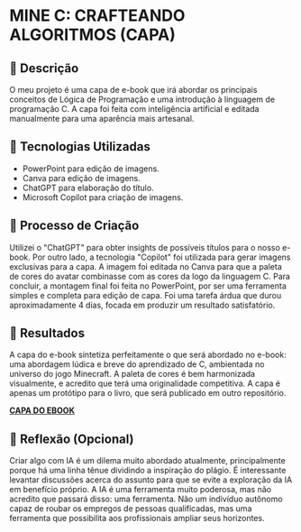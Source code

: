 # MINE C: CRAFTEANDO ALGORITMOS (CAPA)

## 📒 Descrição
  O meu projeto é uma capa de e-book que irá abordar os principais conceitos de Lógica de Programação e uma introdução à linguagem de programação C. A capa foi feita com inteligência artificial e editada manualmente para uma aparência mais artesanal.

## 🤖 Tecnologias Utilizadas
- PowerPoint para edição de imagens.
- Canva para edição de imagens.
- ChatGPT para elaboração do título.
- Microsoft Copilot para criação de imagens.

## 🧐 Processo de Criação
  Utilizei o "ChatGPT" para obter insights de possíveis títulos para o nosso e-book. Por outro lado, a tecnologia "Copilot" foi utilizada para gerar imagens exclusivas para a capa. A imagem foi editada no Canva para que a paleta de cores do avatar combinasse com as cores da logo da linguagem C. Para concluir, a montagem final foi feita no PowerPoint, por ser uma ferramenta simples e completa para edição de capa. Foi uma tarefa árdua que durou aproximadamente 4 dias, focada em produzir um resultado satisfatório.

## 🚀 Resultados
  A capa do e-book sintetiza perfeitamente o que será abordado no e-book: uma abordagem lúdica e breve do aprendizado de C, ambientada no universo do jogo Minecraft. A paleta de cores é bem harmonizada visualmente, e acredito que terá uma originalidade competitiva. A capa é apenas um protótipo para o livro, que será publicado em outro repositório.

**[CAPA DO EBOOK](https://github.com/sheena-edelstein/lab-natty-or-not/blob/main/capa%20do%20ebook.png)**

## 💭 Reflexão (Opcional)
  Criar algo com IA é um dilema muito abordado atualmente, principalmente porque há uma linha tênue dividindo a inspiração do plágio. É interessante levantar discussões acerca do assunto para que se evite a exploração da IA em benefício próprio. A IA é uma ferramenta muito poderosa, mas não acredito que passará disso: uma ferramenta. Não um indivíduo autônomo capaz de roubar os empregos de pessoas qualificadas, mas uma ferramenta que possibilita aos profissionais ampliar seus horizontes.
